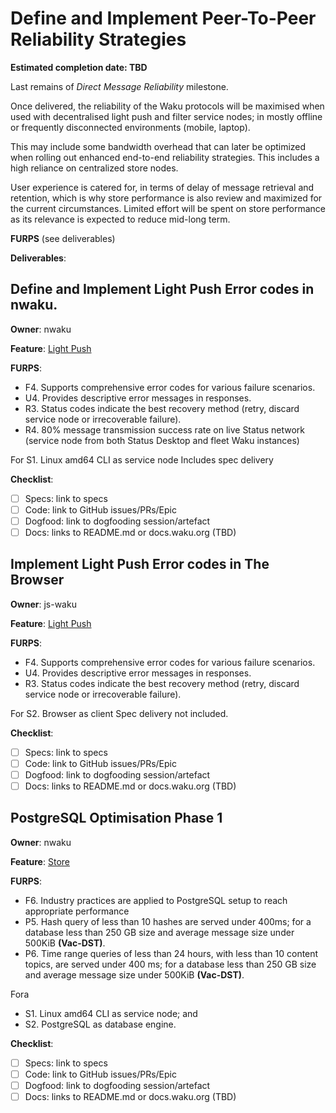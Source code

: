 # Define and Implement Peer-To-Peer Reliability Strategies

**Estimated completion date: TBD**

Last remains of *Direct Message Reliability* milestone.

Once delivered, the reliability of the Waku protocols will be maximised when used with decentralised light push and filter service nodes;
in mostly offline or frequently disconnected environments (mobile, laptop).

This may include some bandwidth overhead that can later be optimized when rolling out enhanced end-to-end reliability strategies.
This includes a high reliance on centralized store nodes.

User experience is catered for, in terms of delay of message retrieval and retention,
which is why store performance is also review and maximized for the current circumstances.
Limited effort will be spent on store performance as its relevance is expected to reduce mid-long term.

**FURPS** (see deliverables)

**Deliverables**:



<!--
Once the deliverables are created as GitHub issues, we can delete the content below
and just provide a list of GitHub issues, or even simpler, a link to the GitHub milestone that contain them.

Also copy the FURPS from deliverable here.
-->

## Define and Implement Light Push Error codes in nwaku.

**Owner**: nwaku

**Feature**: [Light Push](/FURPS/core/light_push.md)

**FURPS**:
- F4. Supports comprehensive error codes for various failure scenarios.
- U4. Provides descriptive error messages in responses.
- R3. Status codes indicate the best recovery method (retry, discard service node or irrecoverable failure).
- R4. 80% message transmission success rate on live Status network (service node from both Status Desktop and fleet Waku instances)

For S1. Linux amd64 CLI as service node
Includes spec delivery

**Checklist**:
- [ ] Specs: link to specs
- [ ] Code: link to GitHub issues/PRs/Epic
- [ ] Dogfood: link to dogfooding session/artefact
- [ ] Docs: links to README.md or docs.waku.org (TBD)

## Implement Light Push Error codes in The Browser

**Owner**: js-waku

**Feature**: [Light Push](/FURPS/core/light_push.md)

**FURPS**:
- F4. Supports comprehensive error codes for various failure scenarios.
- U4. Provides descriptive error messages in responses.
- R3. Status codes indicate the best recovery method (retry, discard service node or irrecoverable failure).

For S2. Browser as client
Spec delivery not included.

**Checklist**:
- [ ] Specs: link to specs
- [ ] Code: link to GitHub issues/PRs/Epic
- [ ] Dogfood: link to dogfooding session/artefact
- [ ] Docs: links to README.md or docs.waku.org (TBD)

## PostgreSQL Optimisation Phase 1

**Owner**: nwaku

**Feature**: [Store](/FURPS/core/store.md)

**FURPS**:
- F6. Industry practices are applied to PostgreSQL setup to reach appropriate performance
- P5. Hash query of less than 10 hashes are served under 400ms; for a database less than 250 GB size and average message size under 500KiB **(Vac-DST)**.
- P6. Time range queries of less than 24 hours, with less than 10 content topics, are served under 400 ms; for a database less than 250 GB size and average message size under 500KiB **(Vac-DST)**.

Fora
- S1. Linux amd64 CLI as service node; and
- S2. PostgreSQL as database engine.

**Checklist**:
- [ ] Specs: link to specs
- [ ] Code: link to GitHub issues/PRs/Epic
- [ ] Dogfood: link to dogfooding session/artefact
- [ ] Docs: links to README.md or docs.waku.org (TBD)
